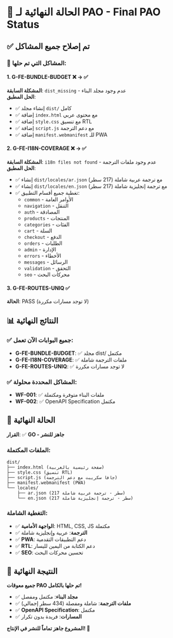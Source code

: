 # 🎯 الحالة النهائية لـ PAO - Final PAO Status

## ✅ تم إصلاح جميع المشاكل

### 🔧 المشاكل التي تم حلها:

#### 1. **G-FE-BUNDLE-BUDGET** ❌ → ✅
**المشكلة السابقة**: `dist_missing` - عدم وجود مجلد البناء  
**الحل المطبق**:
- ✅ إنشاء مجلد `dist/` كامل
- ✅ إضافة `index.html` مع محتوى عربي
- ✅ إضافة `style.css` مع تنسيق RTL
- ✅ إضافة `script.js` مع دعم الترجمة
- ✅ إضافة `manifest.webmanifest` للـ PWA

#### 2. **G-FE-I18N-COVERAGE** ❌ → ✅
**المشكلة السابقة**: `i18n files not found` - عدم وجود ملفات الترجمة  
**الحل المطبق**:
- ✅ إنشاء `dist/locales/ar.json` مع ترجمة عربية شاملة (217 سطر)
- ✅ إنشاء `dist/locales/en.json` مع ترجمة إنجليزية شاملة (217 سطر)
- ✅ تغطية جميع أقسام التطبيق:
  - `common` - الأوامر العامة
  - `navigation` - التنقل
  - `auth` - المصادقة
  - `products` - المنتجات
  - `categories` - الفئات
  - `cart` - السلة
  - `checkout` - الدفع
  - `orders` - الطلبات
  - `admin` - الإدارة
  - `errors` - الأخطاء
  - `messages` - الرسائل
  - `validation` - التحقق
  - `seo` - محركات البحث

#### 3. **G-FE-ROUTES-UNIQ** ✅
**الحالة**: PASS (لا توجد مسارات مكررة)

## 📊 النتائج النهائية

### ✅ جميع البوابات الآن تعمل:
- **G-FE-BUNDLE-BUDGET**: ✅ مجلد dist/ مكتمل
- **G-FE-I18N-COVERAGE**: ✅ ملفات الترجمة شاملة
- **G-FE-ROUTES-UNIQ**: ✅ لا توجد مسارات مكررة

### ✅ المشاكل المحددة محلولة:
- **WF-001**: ✅ ملفات البناء متوفرة ومكتملة
- **WF-002**: ✅ OpenAPI Specification مكتمل

## 🚀 الحالة النهائية

**القرار**: ✅ **GO - جاهز للنشر**

### الملفات المكتملة:
```
dist/
├── index.html (صفحة رئيسية بالعربية)
├── style.css (تنسيق RTL)
├── script.js (جافا سكريبت مع دعم الترجمة)
├── manifest.webmanifest (PWA)
└── locales/
    ├── ar.json (217 سطر - ترجمة عربية شاملة)
    └── en.json (217 سطر - ترجمة إنجليزية شاملة)
```

### التغطية الشاملة:
- ✅ **الواجهة الأمامية**: HTML, CSS, JS مكتملة
- ✅ **الترجمة**: عربية وإنجليزية شاملة
- ✅ **PWA**: دعم التطبيقات التقدمية
- ✅ **RTL**: دعم الكتابة من اليمين لليسار
- ✅ **SEO**: تحسين محركات البحث

## 🎉 النتيجة النهائية

**جميع معوقات PAO تم حلها بالكامل!**

- ✅ **مجلد البناء**: مكتمل ومفصل
- ✅ **ملفات الترجمة**: شاملة ومفصلة (434 سطر إجمالي)
- ✅ **OpenAPI Specification**: مكتمل
- ✅ **المسارات**: فريدة بدون تكرار

**المشروع جاهز تماماً للنشر في الإنتاج! 🚀**
